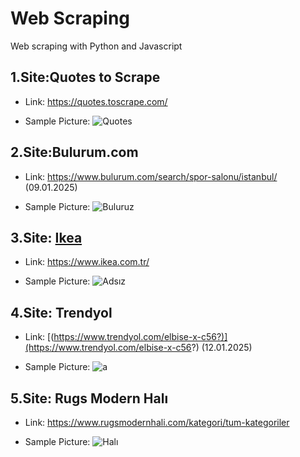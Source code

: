# Web Scraping
Web scraping with Python and Javascript

## 1.Site:Quotes to Scrape

* Link:
https://quotes.toscrape.com/

* Sample Picture:
![Quotes](https://github.com/user-attachments/assets/d6ca5f99-437e-4746-bafc-0b98a95eeff3)

## 2.Site:Bulurum.com

* Link: 
https://www.bulurum.com/search/spor-salonu/istanbul/  (09.01.2025)

* Sample Picture:
![Buluruz](https://github.com/user-attachments/assets/89f9d0e1-204e-4688-a914-34279d61cecd)

## 3.Site: [Ikea](https://www.ikea.com.tr/)

* Link: 
https://www.ikea.com.tr/

* Sample Picture:
![Adsız](https://github.com/user-attachments/assets/d513524b-abb4-4e4f-b769-a636bd25db3c)

## 4.Site: Trendyol

* Link: 
[(https://www.trendyol.com/elbise-x-c56?)](https://www.trendyol.com/elbise-x-c56?) (12.01.2025)


* Sample Picture:
![a](https://github.com/user-attachments/assets/2aa7bd3f-c049-483c-a1dc-5ef4c7640625)

## 5.Site: Rugs Modern Halı

* Link: 
https://www.rugsmodernhali.com/kategori/tum-kategoriler


* Sample Picture:
![Halı](https://github.com/user-attachments/assets/a50f6bac-0a70-43a3-9e39-5433f98a657b)






